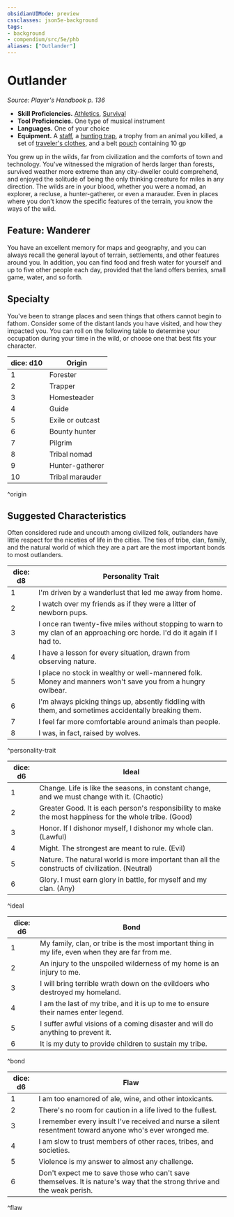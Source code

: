 ```yaml
---
obsidianUIMode: preview
cssclasses: json5e-background
tags:
- background
- compendium/src/5e/phb
aliases: ["Outlander"]
---
```

# Outlander
*Source: Player's Handbook p. 136*  

- **Skill Proficiencies.** [Athletics](rules/skills.md#Athletics), [Survival](rules/skills.md#Survival)  
- **Tool Proficiencies.** One type of musical instrument  
- **Languages.** One of your choice  
- **Equipment.** A [staff](compendium/items/staff.md), a [hunting trap](compendium/items/hunting-trap.md), a trophy from an animal you killed, a set of [traveler's clothes](compendium/items/travelers-clothes.md), and a belt [pouch](compendium/items/pouch.md) containing 10 gp  

You grew up in the wilds, far from civilization and the comforts of town and technology. You've witnessed the migration of herds larger than forests, survived weather more extreme than any city-dweller could comprehend, and enjoyed the solitude of being the only thinking creature for miles in any direction. The wilds are in your blood, whether you were a nomad, an explorer, a recluse, a hunter-gatherer, or even a marauder. Even in places where you don't know the specific features of the terrain, you know the ways of the wild.

## Feature: Wanderer

You have an excellent memory for maps and geography, and you can always recall the general layout of terrain, settlements, and other features around you. In addition, you can find food and fresh water for yourself and up to five other people each day, provided that the land offers berries, small game, water, and so forth.

## Specialty

You've been to strange places and seen things that others cannot begin to fathom. Consider some of the distant lands you have visited, and how they impacted you. You can roll on the following table to determine your occupation during your time in the wild, or choose one that best fits your character.

| dice: d10 | Origin |
|-----------|--------|
| 1 | Forester |
| 2 | Trapper |
| 3 | Homesteader |
| 4 | Guide |
| 5 | Exile or outcast |
| 6 | Bounty hunter |
| 7 | Pilgrim |
| 8 | Tribal nomad |
| 9 | Hunter-gatherer |
| 10 | Tribal marauder |
^origin

## Suggested Characteristics

Often considered rude and uncouth among civilized folk, outlanders have little respect for the niceties of life in the cities. The ties of tribe, clan, family, and the natural world of which they are a part are the most important bonds to most outlanders.

| dice: d8 | Personality Trait |
|----------|-------------------|
| 1 |  I'm driven by a wanderlust that led me away from home. |
| 2 | I watch over my friends as if they were a litter of newborn pups. |
| 3 | I once ran twenty-five miles without stopping to warn to my clan of an approaching orc horde. I'd do it again if I had to. |
| 4 | I have a lesson for every situation, drawn from observing nature. |
| 5 | I place no stock in wealthy or well-mannered folk. Money and manners won't save you from a hungry owlbear. |
| 6 | I'm always picking things up, absently fiddling with them, and sometimes accidentally breaking them. |
| 7 | I feel far more comfortable around animals than people. |
| 8 | I was, in fact, raised by wolves. |
^personality-trait

| dice: d6 | Ideal |
|----------|-------|
| 1 | Change. Life is like the seasons, in constant change, and we must change with it. (Chaotic) |
| 2 | Greater Good. It is each person's responsibility to make the most happiness for the whole tribe. (Good) |
| 3 | Honor. If I dishonor myself, I dishonor my whole clan. (Lawful) |
| 4 | Might. The strongest are meant to rule. (Evil) |
| 5 | Nature. The natural world is more important than all the constructs of civilization. (Neutral) |
| 6 | Glory. I must earn glory in battle, for myself and my clan. (Any) |
^ideal

| dice: d6 | Bond |
|----------|------|
| 1 | My family, clan, or tribe is the most important thing in my life, even when they are far from me. |
| 2 | An injury to the unspoiled wilderness of my home is an injury to me. |
| 3 | I will bring terrible wrath down on the evildoers who destroyed my homeland. |
| 4 | I am the last of my tribe, and it is up to me to ensure their names enter legend. |
| 5 | I suffer awful visions of a coming disaster and will do anything to prevent it. |
| 6 | It is my duty to provide children to sustain my tribe. |
^bond

| dice: d6 | Flaw |
|----------|------|
| 1 | I am too enamored of ale, wine, and other intoxicants. |
| 2 | There's no room for caution in a life lived to the fullest. |
| 3 | I remember every insult I've received and nurse a silent resentment toward anyone who's ever wronged me. |
| 4 | I am slow to trust members of other races, tribes, and societies. |
| 5 |  Violence is my answer to almost any challenge. |
| 6 |  Don't expect me to save those who can't save themselves. It is nature's way that the strong thrive and the weak perish. |
^flaw